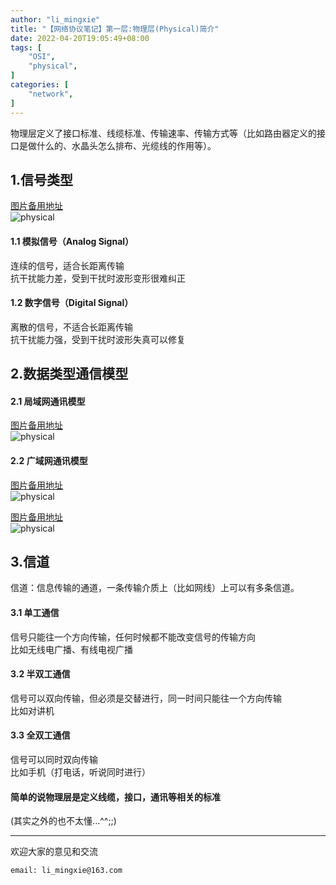 ```yaml
---
author: "li_mingxie"
title: "【网络协议笔记】第一层:物理层(Physical)简介"
date: 2022-04-20T19:05:49+08:00
tags: [
    "OSI",
    "physical",
]
categories: [
    "network",
]
---
```


物理层定义了接口标准、线缆标准、传输速率、传输方式等（比如路由器定义的接口是做什么的、水晶头怎么排布、光缆线的作用等）。

## 1.信号类型

[图片备用地址](https://limingxie.github.io/images/network/physical/physical_01.png)  
![physical](https://mingxie-blog.oss-cn-beijing.aliyuncs.com/image/network/physical/physical_01.png)

#### 1.1 模拟信号（Analog Signal）

连续的信号，适合长距离传输  
抗干扰能力差，受到干扰时波形变形很难纠正  

#### 1.2 数字信号（Digital Signal）

离散的信号，不适合长距离传输  
抗干扰能力强，受到干扰时波形失真可以修复  

## 2.数据类型通信模型

#### 2.1 局域网通讯模型

[图片备用地址](https://limingxie.github.io/images/network/physical/physical_02.png)  
![physical](https://mingxie-blog.oss-cn-beijing.aliyuncs.com/image/network/physical/physical_02.png?x-oss-process=image/resize,w_900,m_lfit)

#### 2.2 广域网通讯模型

[图片备用地址](https://limingxie.github.io/images/network/physical/physical_03.png)  
![physical](https://mingxie-blog.oss-cn-beijing.aliyuncs.com/image/network/physical/physical_03.png?x-oss-process=image/resize,w_900,m_lfit)

[图片备用地址](https://limingxie.github.io/images/network/physical/physical_04.png)  
![physical](https://mingxie-blog.oss-cn-beijing.aliyuncs.com/image/network/physical/physical_04.png?x-oss-process=image/resize,w_900,m_lfit)

## 3.信道

信道：信息传输的通道，一条传输介质上（比如网线）上可以有多条信道。

#### 3.1 单工通信

信号只能往一个方向传输，任何时候都不能改变信号的传输方向  
比如无线电广播、有线电视广播  

#### 3.2 半双工通信

信号可以双向传输，但必须是交替进行，同一时间只能往一个方向传输  
比如对讲机  

#### 3.3 全双工通信

信号可以同时双向传输  
比如手机（打电话，听说同时进行）  

#### 简单的说物理层是定义线缆，接口，通讯等相关的标准

(其实之外的也不太懂...^^;;)

----------------------------------------------
欢迎大家的意见和交流

`email: li_mingxie@163.com`
